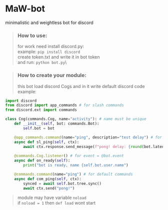 # MaW-bot
minimalistic and weightless bot for discord
> ### How to use:
> for work need install discord.py:\
> example: `pip install discord`\
> create token.txt and write it in bot token\
> and run: `python bot.py`\

> ### How to create your module:
> this bot load discord Cogs and in it write default discord code
> example:
```python
import discord
from discord import app_commands # for slash commands
from discord.ext import commands

class Cog(commands.Cog, name="activity"): # name must be unique
    def __init__(self, bot: commands.Bot):
        self.bot = bot

    @app_commands.command(name="ping", description="test delay") # for slash_commands
    async def sl_ping(self, ctx):
        await ctx.response.send_message(f"pong! delay: {round(bot.latency * 1000)} ms")
    
    @commands.Cog.listener() # for event = @bot.event
    async def on_ready(self):
        print("bot is ready, name {self.bot.user.name")

    @commands.command(name="ping") # for default commands
    async def com_ping(self, ctx):
        synced = await self.bot.tree.sync()
        await ctx.send("pong!")

```
> module may have variable `noload`\
> if `noload = 1` then `def load` wont start
